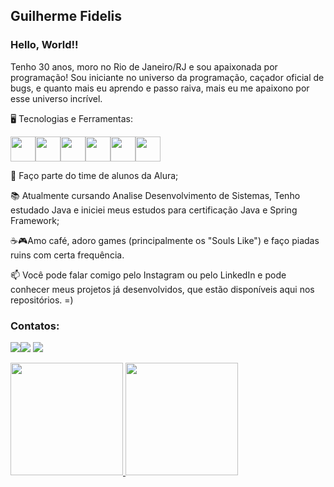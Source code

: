 ## Guilherme Fidelis


### Hello, World!!
Tenho 30 anos, moro no Rio de Janeiro/RJ e sou apaixonada por programação! Sou iniciante no universo da programação, caçador oficial de bugs, e quanto mais eu aprendo e passo raiva, mais eu me apaixono por esse universo incrível.



🖥️ Tecnologias e Ferramentas:


<img src="https://cdn.jsdelivr.net/gh/devicons/devicon/icons/docker/docker-original-wordmark.svg" width="40" height="40" /><img src="https://cdn.jsdelivr.net/gh/devicons/devicon/icons/git/git-original.svg" width="40" height="40" /><img src="https://cdn.jsdelivr.net/gh/devicons/devicon/icons/github/github-original.svg" width="40" height="40" /><img src="https://cdn.jsdelivr.net/gh/devicons/devicon/icons/heroku/heroku-original.svg" width="40" height="40" /><img src="https://cdn.jsdelivr.net/gh/devicons/devicon/icons/spring/spring-original.svg" width="40" height="40" /><img src="https://cdn.jsdelivr.net/gh/devicons/devicon/icons/java/java-original.svg" width="40" height="40" />



🤿 Faço parte do time de alunos da Alura;

📚 Atualmente cursando Analise Desenvolvimento de Sistemas, Tenho estudado Java e iniciei meus estudos para certificação Java e Spring Framework;


☕🎮Amo café, adoro games (principalmente os "Souls  Like") e faço piadas ruins com certa frequência.


📫 Você pode falar comigo pelo Instagram ou pelo LinkedIn e pode conhecer meus projetos já desenvolvidos, que estão disponíveis aqui nos repositórios. =)

### Contatos:

<div>
  
  <a href="https://instagram.com/fidelisguilherme/" target="_blank"><img src="https://img.shields.io/badge/-Instagram-%23E4405F?style=for-the-badge&logo=instagram&logoColor=white" target="_blank"></a><a href="https://www.linkedin.com/in/guilherme-da-silva-fidelis-7878a01b4/" target="_blank"><img src="https://img.shields.io/badge/-LinkedIn-%230077B5?style=for-the-badge&logo=linkedin&logoColor=white" target="_blank"></a>   <a href = "mailto:contato@g.fidelis@gmail.com"><img src="https://img.shields.io/badge/Gmail-D14836?style=for-the-badge&logo=gmail&logoColor=white" target="_blank"></a>
  
</div>

<div>
<a href="https://github.com/gsfidelis">
<img height="180em" src="https://github-readme-stats.vercel.app/api/top-langs/?username=gsfidelis&layout=compact&langs_count=7&theme=dracula"/>
<img height="180em" src="https://github-readme-stats.vercel.app/api?username=gsfidelis&show_icons=true&theme=dracula&include_all_commits=true&count_private=true"/>
  
</div>
 



